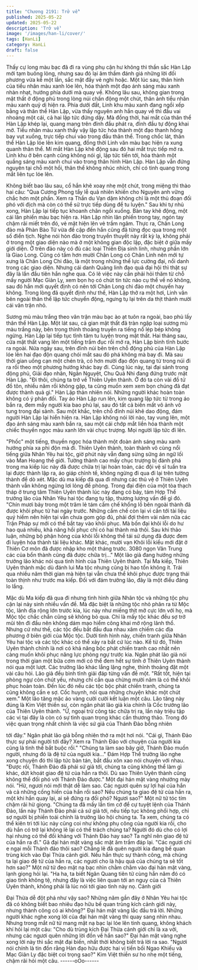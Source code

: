 ```yaml
---
title: "Chương 2191: Trở về"
published: 2025-05-22
updated: 2025-05-22
description: 'Trở về'
image: '/images/han-li/cover/'
tags: [HanLi]
category: HanLi
draft: false
---
```


Thấy cự long màu bạc đã đi ra vùng phụ cận hư không thì thần
sắc Hàn Lập mới tạm buông lỏng, nhưng sau đó lại âm thầm
đánh giá những lời đối phương vừa kể một lần, sắc mặt đầy vẻ
nghi hoặc.
Một lúc sau, thân hình của tiểu nhân màu xanh lóe lên, hóa thành
một đạo ánh sáng màu xanh nhàn nhạt, hướng phía dưới mà
quay về.
Không lâu sau, không gian trong mật thất ở động phủ trong lòng
núi chấn động một chút, thân ảnh tiểu nhân màu xanh quỷ dị hiện
ra.
Phía dưới đất, Linh khu màu xanh đang ngồi xếp bằng và thân
thể Hàn Lập, vừa thấy nguyên anh hắn quay về thì đầu vai
nhoáng một cái, cả hai lập tức đứng dậy.
Mà đồng thời, hai mắt của thân thể Hàn Lập khép lại, quang
mang trên đỉnh đầu phát ra, đỉnh đầu tự động khai mở.
Tiểu nhân màu xanh thấy vậy lập tức hóa thành một đạo thanh
hồng bay vụt xuống, trực tiếp chui vào trong đầu thân thể.
Trong chốc lát, thân thể Hàn Lập lóe lên kim quang, đồng thời
Linh văn màu bạc hiện ra xung quanh thân thể.
Mí mắt Hàn Lập khẽ động sau đó hai mắt trực tiếp mở ra.
Linh khu ở bên cạnh cũng không nói gì, lập tức tiến tới, hóa thành
một quầng sáng màu xanh chui vào trong thân hình Hàn Lập.
Hàn Lập vẫn đứng nguyên tại chỗ một hồi, thân thể không nhúc
nhích, chỉ có tinh quang trong mắt liên tục lóe lên.

Không biết bao lâu sau, cổ hắn khẽ xoay nhẹ một chút, trong
miệng thì thào hai câu:
"Qua Cương Phong tẩy lễ quả nhiên khiến cho Nguyên anh vững
chắc hơn một phần. Xem ra Thần du Vạn dặm không chỉ là một
thủ đoạn đối phó với địch mà còn có thể sử trực tiếp dùng để tu
luyện."
Sau khi tự nhủ xong, Hàn Lập lại tiếp tục khoanh chân ngồi
xuống.
Bàn tay khẽ động, một cái lân phiến màu bạc hiện ra.
Hàn Lập nhìn lân phiến trong tay, ngón tay chậm rãi miết trên đó,
vẻ mặt hiện lên vẻ trầm ngâm.
Thực ra, Chân Long đảo mà Phàn Bào Tử vừa đề cập đến hắn
cũng đã từng đọc qua trong một số điển tịch.
Nghe nói hòn đảo trong truyền thuyết này rất kỳ lạ, không phải ở
trong một giao diện nào mà ở một không gian độc lập, đặc biệt ở
giữa mấy giới diện.
Ở trên đảo này có đủ các loại Thiên Địa sinh linh, nhưng phần lớn
là Giao Long. Cũng có tầm hơn mười Chân Long có Chân Linh
nên mới tự xưng là Chân Long Chi đảo, là một trong những thế
lực cường đại, nổi danh trong các giao diện.
Nhưng cái danh Quảng linh đạo quả đại hội thì thật sự đây là lần
đầu tiên hắn nghe qua.
Có lẽ việc này cần phải hỏi thăm từ chỗ mấy người Mạc Giản Ly,
xem bọn họ có chút tin tức nào cụ thể về nó không, sau đó hắn
mới quyết định có nên tới Chân Long chi đảo một chuyến hay
không.
Trong lòng đã quyết định như thế, Hàn Lập thở ra một hơi, Linh
văn bên ngoài thân thể lập tức chuyển động, ngưng tụ lại trên da
thịt thành mười cái vân trận nhỏ.

Sương mù màu trắng theo vân trận màu bạc ào ạt tuôn ra ngoài,
bao phủ lấy thân thể Hàn Lập.
Một lát sau, cả gian mật thất đã tràn ngập loại sương mù màu
trắng này, bên trong thỉnh thoảng truyền ra tiếng nổ lép bép không
ngừng.
Hàn Lập lại tiếp tục tĩnh tâm tu luyện trong mật thất.
Hai tháng sau, cửa mật thất vang lên một tiếng trầm đục rồi mở
ra, Hàn Lập bình tĩnh bước ra ngoài.
Nửa ngày sau, trên đỉnh núi bên trên chỗ động phủ của Hàn Lập
lóe lên hai đạo độn quang chói mắt sau đó phá không mà bay đi.
Mà sau thời gian uống cạn một chén trà, có hơn mười đạo độn
quang từ trong núi đi ra rồi theo một phương hướng khác bay đi.
Cùng lúc này, tại đại sảnh trong động phủ, Giải đạo nhân, Ngân
Nguyệt, Chu Quả Nhi đang đứng trước mặt Hàn Lập.
"Đi thôi, chúng ta trở về Thiên Uyên thành. Ở đó ta còn vài đồ tử
đồ tôn, nhiều năm rồi không gặp, ta cũng muốn xem xem bọn
chúng đã đạt được thành quả gì." Hàn Lập thản nhiên nói.
Những người khác hoàn toàn không có ý phản đối.
Tay áo Hàn Lập run lên, kim quang lập tức từ trong áo bắn ra,
đem mấy người kia bao phủ lại, sau đó tất cả biến mất vô ảnh vô
tung trong đại sảnh.
Sau một khắc, trên chỗ đỉnh núi khẽ dao động, đám người Hàn
Lập lại hiển hiện ra.
Hàn Lập không nói lời nào, tay vung lên, một đạo ánh sáng màu
xanh bắn ra, sau một cái chớp mắt liền hóa thành một chiếc
thuyền ngọc màu xanh lớn vài chục trượng.
Mọi người lập tức đi lên.

"Phốc" một tiếng, thuyền ngọc hóa thành một đoàn ánh sáng màu
xanh hướng phía xa phi độn mà đi.
Thiên Uyên thành, toàn thành vô cùng nổi tiếng giữa Nhân Yêu
hai tộc, giờ phút này vẫn đang sừng sững án ngữ lối vào Man
Hoang thế giới.
Tường thành cao mấy chục trượng bị đánh phá trong ma kiếp lúc
này đã được chữa trị lại hoàn toàn, các đội vệ sĩ tuần tra lại được
thành lập ra, áo giáp chỉnh tề, không ngừng đi qua đi lại trên
tường thành để dò xét.
Mặc dù ma kiếp đã qua đi nhưng các thủ vệ ở Thiên Uyên thành
vẫn không ngừng lơi lỏng đề phòng.
Trong đại điện của một tòa thạch tháp ở trung tâm Thiên Uyên
thành lúc này đang có bảy, tám Hợp Thể trưởng lão của Nhân
Yêu hai tộc đang tụ tập, thương lượng vấn đề gì đó.
"Chín mươi bảy trong một trăm lẻ tám cấm chế khổng lồ bên
ngoài thành đã được khôi phục từ hai ngày trước. Những cấm chế
còn lại vì cần tới tài liệu quý hiếm nên hiện tại vẫn chưa gom góp
đủ, phải đợi thêm vài năm nữa các Trận Pháp sư mới có thể bắt
tay vào khôi phục. Mà bốn đại khôi lỗi do hư hao quá nhiều, khả
năng hồi phục chỉ có hai thành mà thôi. Sau khi thảo luận, những
bộ phận hỏng của khôi lỗi không thể tái sử dụng đã được đem đi
luyện hóa thành tài liệu khác. Mặt khác, mười vạn Khôi lỗi kiểu
mới đặt ở Thiên Cơ môn đã được nhập kho một tháng trước. 3080
ngọn Vân Trung các của bổn thành cũng đã được chữa trị…" Một
lão giả đang hướng những trưởng lão khác nói qua tình hình của
Thiên Uyên thành.
Tại Ma kiếp, Thiên Uyên thành mặc dù đánh lui Ma tộc nhưng
cũng bị hao tổn không ít. Trải qua nhiều năm thời gian mà hiện tại
vẫn chưa thể khôi phục được trạng thái toàn thịnh như trước ma
kiếp.
Đối với đám trưởng lão, đây là một điều đáng lo lắng.

Mặc dù Ma kiếp đã qua đi nhưng tình hình giữa Nhân tộc và
những tộc phụ cận lại nảy sinh nhiều vấn đề.
Mà đặc biệt là những tộc nhỏ phân ra từ Mộc tộc, lãnh địa rộng
lớn trước kia, lúc này như miếng thịt mỡ cực lớn với họ, mà Mộc
tộc chắc chắn cũng sẽ không bỏ qua.
Chỉ là mấy tộc khác đều sợ trở mũi tên đi đầu nên không dám
mạo hiểm công khai mở rộng lãnh thổ.
Nhưng cứ như thế, các tộc đều bắt đầu đua nhau xâm chiếm các
địa phương ở biên giới của Mộc tộc.
Dưới tình hình này, chiến tranh giữa Nhân Yêu hai tộc và các tộc
khác có thể xảy ra bất cứ lúc nào.
Kể từ đó, Thiên Uyên thành chính là nơi có khả năng bộc phát
chiến tranh cao nhất nên càng muốn khôi phục năng lực phòng
ngự trước kia.
Ngân phát lão giả nói trong thời gian một bữa cơm mới có thể
đem hết sự tình ở Thiên Uyên thành nói qua một lượt.
Các trưởng lão khác lẳng lặng nghe, thỉnh thoảng đặt một vài câu
hỏi.
Lão giả đều bình tĩnh giải đáp từng vấn đề một.
"Rất tốt, hiện tại phòng ngự còn chút yếu, nhưng chỉ cần qua
chừng mười năm là có thể khôi phục hoàn toàn. Đến lúc đó nếu
các tộc bộc phát chiến tranh, chúng ta cũng không cần e sợ. Cốc
huynh, nói qua những chuyện khác một chút xem." Một lão tăng
mặc áo vàng cười cười kết luận một câu.
Lão tăng này đúng là Kim Việt thiền sư, còn ngân phát lão giả kia
chính là Cốc trưởng lão của Thiên Uyên thành.
"Ừ, ngoại trừ công tác chữa trị ra, lần này triệu tập các vị tại đây là
còn có sự tình quan trọng khác cần thương thảo. Trong đó việc
quan trọng nhất chính là việc sứ giả của Thánh Đảo bỗng nhiên

tới đây." Ngân phát lão giả bỗng nhiên thở ra một hơi nói.
"Cái gì, Thánh Đảo thực sự phái người tới đây? Xem ra Thánh
Đảo với chuyện của người kia cũng là tình thế bắt buộc rồi."
"Chúng ta làm sao bây giờ, Thánh Đảo muốn người, nhưng đó là
đệ tử của người kia…"
Đám Hợp Thể trưởng lão nghe xong chuyện đó thì lập tức bàn
tán, bắt đầu xôn xao nói chuyện với nhau.
"Được rồi, Thánh Đảo đã phái sứ giả tới, chúng ta cũng không thể
làm gì khác, dứt khoát giao đệ tử của hắn ra thôi. Dù sao Thiên
Uyên thành cũng không thể đối phó với Thánh Đảo được." Một đại
hán mặt vàng nhướng mày nói.
"Hừ, ngươi nói mới thật dễ làm sao. Các ngươi quên sự lợi hại
của hắn và cả những cống hiến của hắn rồi sao? Nếu chúng ta
giao đệ tử của hắn ra, một khi hắn quay lại, ai sẽ đứng ra đối
phó? Ngươi sao?" Một nữ tử tóc tím chậm rãi hừ giọng.
"Chúng ta đã mấy lần tìm cớ để cự tuyệt lệnh của Thánh Đảo, lần
này Thánh Đảo phái cả sứ giả tới, nếu tiếp tục không phối hợp,
chỉ sợ người bị phiền toái chính là trưởng lão hội chúng ta. Ta
xem, chúng ta có thể kiên trì tới lúc này cũng coi như không phụ
công của người kia rồi, cho dù hắn có trở lại không lẽ lại có thể
trách chúng ta? Người đó dù cho có lợi hại nhưng có thể đối
kháng với Thánh Đảo hay sao? Ta nghĩ nên giao đệ tử của hắn ra
đi." Gã đại hán mặt vàng sắc mặt âm trầm đáp lại.
"Các ngươi chỉ e ngại mỗi Thánh đảo thôi sao? Chẳng lẽ đã quên
người kia đang bế quan trùng kích vào Đại Thừa cảnh giới. Nếu
hắn thực sự thành công, mà chúng ta lại giao đệ tử của hắn ra,
các ngươi cho là hậu quả của chúng ta sẽ tốt hơn sao?" Một nữ
tử đeo mặt nạ bạc nhìn chằm chằm vào đại hán mặt vàng, lạnh
giọng hỏi lại.
"Ha ha, ta biết Ngân Quang tiên tử cùng hắn năm đó có giao tình
không tệ, nhưng đây là việc liên quan tới an nguy của cả Thiên
Uyên thành, không phải là lúc nói tới giao tình này nọ. Cảnh giới

Đại Thừa dễ đột phá như vậy sao? Những năm gần đây ở Nhân
Yêu hai tộc đã có không biết bao nhiêu đạo hữu bế quan trùng
kích cảnh giới này, nhưng thành công có ai không?" Đại hán mặt
vàng lắc đầu trả lời.
Những người khác nghe xong lời của đại hán mặt vàng thì quay
sang nhìn nhau. Nhưng trong mắt nữ tử mang mặt nạ bạc lại lóe
lên tinh quang, không khách khí hỏi lại một câu:
"Cho dù trùng kích Đại Thừa cảnh giới chỉ là xa vời, nhưng các
ngươi quên những lời đồn về hắn sao?"
Đại hán mặt vàng nghe xong lời này thì sắc mặt đại biến, nhất
thời không biết trả lời ra sao.
"Ngươi nói chính là tin đồn rằng Hàn đạo hữu được hai vị tiền bối
Ngao Khiếu và Mạc Giản Ly đặc biệt coi trọng sao?" Kim Việt
thiền sư ho nhẹ một tiếng, chậm rãi hỏi một câu.
------oOo------
